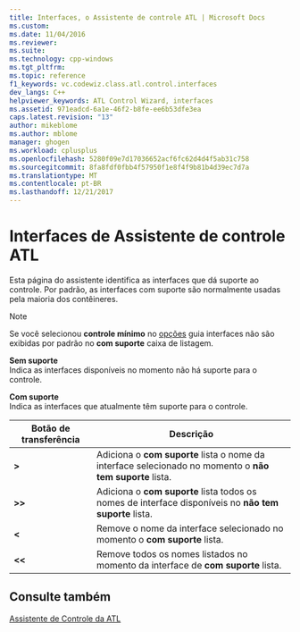 ```yaml
---
title: Interfaces, o Assistente de controle ATL | Microsoft Docs
ms.custom: 
ms.date: 11/04/2016
ms.reviewer: 
ms.suite: 
ms.technology: cpp-windows
ms.tgt_pltfrm: 
ms.topic: reference
f1_keywords: vc.codewiz.class.atl.control.interfaces
dev_langs: C++
helpviewer_keywords: ATL Control Wizard, interfaces
ms.assetid: 971eadcd-6a1e-46f2-b8fe-ee6b53dfe3ea
caps.latest.revision: "13"
author: mikeblome
ms.author: mblome
manager: ghogen
ms.workload: cplusplus
ms.openlocfilehash: 5280f09e7d17036652acf6fc62d4d4f5ab31c758
ms.sourcegitcommit: 8fa8fdf0fbb4f57950f1e8f4f9b81b4d39ec7d7a
ms.translationtype: MT
ms.contentlocale: pt-BR
ms.lasthandoff: 12/21/2017
---
```

# <a name="interfaces-atl-control-wizard"></a>Interfaces de Assistente de controle ATL
Esta página do assistente identifica as interfaces que dá suporte ao controle. Por padrão, as interfaces com suporte são normalmente usadas pela maioria dos contêineres.  
  
> [!NOTE]
>  Se você selecionou **controle mínimo** no [opções](../../atl/reference/options-atl-control-wizard.md) guia interfaces não são exibidas por padrão no **com suporte** caixa de listagem.  
  
 **Sem suporte**  
 Indica as interfaces disponíveis no momento não há suporte para o controle.  
  
 **Com suporte**  
 Indica as interfaces que atualmente têm suporte para o controle.  
  
|Botão de transferência|Descrição|  
|---------------------|-----------------|  
|**>**|Adiciona o **com suporte** lista o nome da interface selecionado no momento o **não tem suporte** lista.|  
|**>>**|Adiciona o **com suporte** lista todos os nomes de interface disponíveis no **não tem suporte** lista.|  
|**<**|Remove o nome da interface selecionado no momento o **com suporte** lista.|  
|**<<**|Remove todos os nomes listados no momento da interface de **com suporte** lista.|  
  
## <a name="see-also"></a>Consulte também  
 [Assistente de Controle da ATL](../../atl/reference/atl-control-wizard.md)

